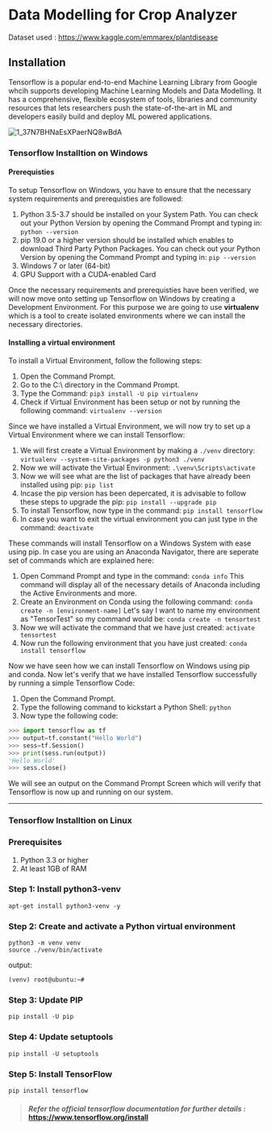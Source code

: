 # <strong>Data Modelling for Crop Analyzer</strong>
Dataset used : https://www.kaggle.com/emmarex/plantdisease

## Installation

Tensorflow is a popular end-to-end Machine Learning Library from Google whcih supports developing Machine Learning Models and Data Modelling. It has a comprehensive, flexible ecosystem of tools, libraries and community resources that lets researchers push the state-of-the-art in ML and developers easily build and deploy ML powered applications.

![1_37N7BHNaEsXPaerNQ8wBdA](https://user-images.githubusercontent.com/43414928/76177685-07835100-61db-11ea-84d2-012d37783e0d.png)


### <strong>Tensorflow Installtion on Windows</strong>

#### Prerequisties
 To setup Tensorflow on Windows, you have to ensure that the necessary system requirements and prerequisties are followed: 
1. Python 3.5-3.7 should be installed on your System Path. You can check out your Python Version by opening the Command Prompt and typing in: ```python --version```
2. pip 19.0 or a higher version should be installed which enables to download Third Party Python Packages. You can check out your Python Version by opening the Command Prompt and typing in: ```pip --version```
3. Windows 7 or later (64-bit)
4. GPU Support with a CUDA-enabled Card

Once the necessary requirements and prerequisties have been verified, we will now move onto setting up Tensorflow on Windows by creating a Development Environment. For this purpose we are going to use **virtualenv** which is a tool to create isolated environments where we can install the necessary directories.

#### Installing a virtual environment
To install a Virtual Environment, follow the following steps: 
1. Open the Command Prompt.
2. Go to the C:\ directory in the Command Prompt. 
3. Type the Command: ```pip3 install -U pip virtualenv```
4. Check if Virtual Environment has been setup or not by running the following command: ```virtualenv --version```

Since we have installed a Virtual Environment, we will now try to set up a Virtual Environment where we can install Tensorflow: 
1. We will first create a Virtual Environment by making a ```./venv``` directory: 
```virtualenv --system-site-packages -p python3 ./venv```
2. Now we will activate the Virtual Environment: 
```.\venv\Scripts\activate```
3. Now we will see what are the list of packages that have already been installed using pip: 
```pip list```
4. Incase the pip version has been depercated, it is advisable to follow these steps to upgrade the pip: 
```pip install --upgrade pip```
5. To install Tensorflow, now type in the command: 
```pip install tensorflow```
6. In case you want to exit the virtual environment you can just type in the command: 
```deactivate```

These commands will install Tensorflow on a Windows System with ease using pip. In case you are using an Anaconda Navigator, there are seperate set of commands which are explained here: 

1. Open Command Prompt and type in the command:
```conda info```
This command will display all of the necessary details of Anaconda including the Active Environments and more.
2. Create an Environment on Conda using the following command: 
```conda create -n [environment-name]```
Let's say I want to name my environment as "TensorTest" so my command would be: 
```conda create -n tensortest```
3. Now we will activate the command that we have just created: 
```activate tensortest```
4. Now run the following environment that you have just created: 
```conda install tensorflow```

Now we have seen how we can install Tensorflow on Windows using pip and conda. Now let's verify that we have installed Tensorflow successfully by running a simple Tensorflow Code: 
1. Open the Command Prompt. 
2. Type the following command to kickstart a Python Shell: ```python```
3. Now type the following code: 
```python
>>> import tensorflow as tf
>>> output=tf.constant("Hello World")
>>> sess=tf.Session()
>>> print(sess.run(output))
'Hello World'
>>> sess.close()
```

We will see an output on the Command Prompt Screen which will verify that Tensorflow is now up and running on our system.


<hr />


### <strong>Tensorflow Installtion on Linux</strong>

### <b>Prerequisites</b>
1. Python 3.3 or higher
2. At least 1GB of RAM

### <b>Step 1: Install python3-venv</b>
```
apt-get install python3-venv -y
```

### <b>Step 2: Create and activate a Python virtual environment</b>
```
python3 -m venv venv
source ./venv/bin/activate
```
output:
```
(venv) root@ubuntu:~#
```

### <b>Step 3: Update PIP</b>
```
pip install -U pip
```

### <b>Step 4: Update setuptools</b>
```
pip install -U setuptools
```

### <b>Step 5: Install TensorFlow</b>
```
pip install tensorflow
```

> #### *Refer the official tensorflow documentation for further details :* https://www.tensorflow.org/install
